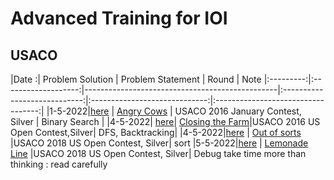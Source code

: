 # Advanced Training for IOI
## USACO

|Date :| Problem Solution                                          | Problem Statement                              | Round               | Note
|:---------:|:-------------------:|------------------------------------------------|:----------------------------:|:-----------------------------:|:----------------------------------:|
|1-5-2022|[here](Angry%20Cows.cpp) | [Angry Cows](http://usaco.org/index.php?page=viewproblem2&cpid=594) | USACO 2016 January Contest, Silver | Binary Search |
|4-5-2022| [here](Closing%20the%20Farm.cpp)| [Closing the Farm](http://usaco.org/index.php?page=viewproblem2&cpid=644)|USACO 2016 US Open Contest,Silver| DFS, Backtracking|
|4-5-2022|[here](Out%20of%20Sorts.cpp) | [Out of sorts](http://www.usaco.org/index.php?page=viewproblem2&cpid=834) |USACO 2018 US Open Contest, Silver| sort
|5-5-2022|[here](Lemonade%20Line.cpp)  | [Lemonade Line](http://usaco.org/index.php?page=viewproblem2&cpid=835) |USACO 2018 US Open Contest, Silver| Debug take time more than thinking : read carefully
